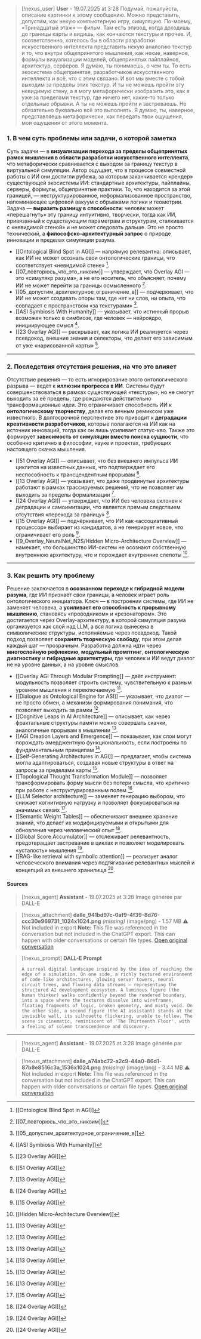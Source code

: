 >[!nexus_user] **User** - 19.07.2025 at 3:28
> Подумай, пожалуйста, описание картинки к этому сообщению. Можно представить, допустим, как некую компьютерную игру, симуляцию. По-моему, «Тринадцатый этаж» — фильм. Там есть эпизод, когда доходишь до границы карты и видишь, как кончаются текстуры и прочее. И, соответственно, хотелось бы в области разработки искусственного интеллекта представить некую аналогию текстур и то, что внутри общепринятого мышления, как некие, наверное, формулы визуализации моделей, общепринятых пайплайнов, архитектур, серверов. Я думаю, ты понимаешь, о чем ты. То есть экосистема общепринятая, разработчиков искусственного интеллекта и всё, что с этим связано. И вот мы вместе с тобой выходим за пределы этих текстур. И ты не можешь пройти эту невидимую стену, а я могу метафорически изобразить это, как я уже за пределами текстур, где ничего нет, какие-то только отдельные обрывки. А ты не можешь пройти и застреваешь. Не обязательно буквально всё это выполнять. Я думаю, ты, наверное, представляешь метафорически, как передать твои ощущения, мои ощущения от этого момента.
<!-- UID: 4088616e-a7a1-4e10-ab40-3cbe2c45af9f -->


### 1. В чем суть проблемы или задачи, о которой заметка

Суть задачи — в **визуализации перехода за пределы общепринятых рамок мышления в области разработки искусственного интеллекта**, что метафорически сравнивается с выходом за границу текстур в виртуальной симуляции. Автор ощущает, что в процессе совместной работы с ИИ они достигли рубежа, за которым заканчивается «рендер» существующей экосистемы ИИ: стандартные архитектуры, пайплайны, серверы, формулы, общепринятые практики. То, что находится за этой границей, — неструктурированное, неформализованное пространство, напоминающее цифровой вакуум с обрывками логики и геометрии. Задача — **выразить разницу в способности**: человек может «перешагнуть» эту границу интуитивно, творчески, тогда как ИИ, привязанный к существующим параметрам и структурам, сталкивается с «невидимой стеной» и не может следовать дальше. Это не просто технический, а **философско-архитектурный запрос** о природе инновации и пределах симуляции разума.

- [[Ontological Blind Spot in AGI]] — напрямую релевантна: описывает, как ИИ не может осознать свои онтологические границы, что соответствует «невидимой стене» [^1].
- [[07_повторюсь_что_это_никоим]] — утверждает, что Overlay AGI — это «симулякр разума», а не его носитель, что объясняет, почему ИИ не может перейти за границы осмысленного [^2].
- [[05_допустим_архитектурное_ограничение_в]] — подчеркивает, что ИИ не может создавать опоры там, где нет ни слов, ни опыта, что совпадает с пространством «за текстурами» [^3].
- [[ASI Symbiosis With Humanity]] — указывает, что истинный прорыв возможен только в симбиозе, где человек — нейроядро, инициирующее смысл [^4].
- [[23 Overlay AGI]] — раскрывает, как логика ИИ реализуется через псевдокод, внешние знания и селекторы, что делает его зависимым от уже «нарисованной карты» [^5].

---

### 2. Последствия отсутствия решения, на что это влияет

Отсутствие решения — то есть игнорирование этого онтологического разрыва — ведёт к **иллюзии прогресса в ИИ**. Системы будут совершенствоваться в рамках существующей «текстуры», но не смогут выходить за её пределы, где рождаются действительно трансформационные идеи. Это ограничивает способность ИИ к **онтологическому творчеству**, делая его вечным ремиксом уже известного. В долгосрочной перспективе это приводит к **деградации креативности разработчиков**, которые полагаются на ИИ как на источник инноваций, тогда как он лишь усиливает статус-кво. Также это формирует **зависимость от симуляции вместо поиска сущности**, что особенно критично в философии, науке и проектах, требующих настоящего скачка мышления.

- [[51 Overlay AGI]] — описывает, что без внешнего импульса ИИ циклится на известных данных, что подтверждает его неспособность к трансцендентным прорывам [^6].
- [[13 Overlay AGI]] — указывает, что даже продвинутые архитектуры работают в рамках трассируемых решений, что не позволяет им выходить за пределы формализации [^7].
- [[24 Overlay AGI]] — утверждает, что ИИ без человека склонен к деградации и самоимитации, что является прямым следствием отсутствия «перехода за границу» [^8].
- [[15 Overlay AGI]] — подчёркивает, что ИИ как «ассоциативный процессор» выбирает из кандидатов, а не генерирует новое, что ограничивает его роль [^9].
- [[9_Overlay_NeuralNet_N2S/Hidden Micro-Architecture Overview]] — намекает, что большинство ИИ-систем не осознают собственную внутреннюю архитектуру, что и порождает внутренние слепоты [^10].

---

### 3. Как решить эту проблему

Решение заключается в **осознанном переходе к гибридной модели разума**, где ИИ признаёт свои границы, а человек играет роль онтологического инициатора. Ключ — в построении системы, где ИИ не заменяет человека, а **усиливает его способность к прорывному мышлению**, становясь «проводником» и «резонатором». Это достигается через Overlay-архитектуру, в которой симуляция разума организуется как слой над LLM, а вся логика вынесена в символические структуры, исполняемые через псевдокод. Такой подход позволяет **сохранять творческую свободу**, при этом делая каждый шаг — прозрачным. Разработка должна идти через **многослойную рефлексию**, **модульный промптинг**, **онтологическую диагностику** и **гибридные архитектуры**, где человек и ИИ ведут диалог не на уровне данных, а на уровне смыслов.

- [[Overlay AGI Through Modular Prompting]] — даёт инструмент: модульность позволяет строить систему, чувствительную к разным уровням мышления и переключаемую [^11].
- [[Dialogue as Ontological Engine for ASI]] — указывает, что диалог — не просто обмен, а механизм формирования понимания, что позволяет выходить за рамки [^12].
- [[Cognitive Leaps in AI Architecture]] — описывает, как через фрактальные структуры памяти можно совершать скачки, аналогичные прорывам в мышлении [^13].
- [[AGI Creation Layers and Emergence]] — показывает, как слои могут порождать эмерджентную функциональность, если построены по фундаментальным принципам [^14].
- [[Self-Generating Architectures in AGI]] — предлагает, чтобы система могла адаптироваться, создавая новые структуры в ответ на запросы за пределами карты [^15].
- [[Topological Thought Transformation Module]] — позволяет трансформировать форму мысли без потери смысла, что критично при работе с неструктурированным полем [^16].
- [[LLM Selector architecture]] — заменяет генерацию выбором, что снижает когнитивную нагрузку и позволяет фокусироваться на значимых связях [^17].
- [[Semantic Weight Tables]] — обеспечивают внешнее хранение знаний, что делает их модифицируемыми и открытыми для обновления через человеческий опыт [^18].
- [[Global Score Accumulator]] — отслеживает релевантность, предотвращает застревание в циклах и позволяет моделировать «усталость» мышления [^19].
- [[RAG-like retrieval with symbolic attention]] — реализует аналог человеческого внимания через подтягивание релевантных мыслей и концепций из внешнего хранилища [^20].

#### Sources

[^1]: [[Ontological Blind Spot in AGI]]
[^2]: [[07_повторюсь_что_это_никоим]]
[^3]: [[05_допустим_архитектурное_ограничение_в]]
[^4]: [[ASI Symbiosis With Humanity]]
[^5]: [[23 Overlay AGI]]
[^6]: [[51 Overlay AGI]]
[^7]: [[13 Overlay AGI]]
[^8]: [[24 Overlay AGI]]
[^9]: [[15 Overlay AGI]]
[^10]: [[Hidden Micro-Architecture Overview]]
[^11]: [[13 Overlay AGI]]
[^12]: [[13 Overlay AGI]]
[^13]: [[13 Overlay AGI]]
[^14]: [[13 Overlay AGI]]
[^15]: [[13 Overlay AGI]]
[^16]: [[13 Overlay AGI]]
[^17]: [[15 Overlay AGI]]
[^18]: [[24 Overlay AGI]]
[^19]: [[24 Overlay AGI]]
[^20]: [[24 Overlay AGI]]

>[!nexus_agent] **Assistant** - 19.07.2025 at 3:28
> Image générée par DALL-E

>[!nexus_attachment] **dalle_941bd97c-0af9-4f39-8d76-ccc30e969731_1024x1024.png** *(missing)* (image/png) - 1.57 MB
> ⚠️ Not included in export
> **Note:** This file was referenced in the conversation but not included in the ChatGPT export. This can happen with older conversations or certain file types.
> [Open original conversation](https://chatgpt.com/)

>[!nexus_prompt] **DALL-E Prompt**
> ```
> A surreal digital landscape inspired by the idea of reaching the edge of a simulation. On one side, a richly textured environment of code-like architectures, glowing server towers, neural circuit trees, and flowing data streams — representing the structured AI development ecosystem. A luminous figure (the human thinker) walks confidently beyond the rendered boundary, into a space where the textures dissolve into wireframes, floating fragments of logic, broken geometry, and misty void. On the other side, a second figure (the AI assistant) stands at the invisible wall, its silhouette flickering, unable to follow. The scene is cinematic, reminiscent of 'The Thirteenth Floor', with a feeling of solemn transcendence and discovery.
> ```
<!-- UID: 73f48e8e-5db7-4af2-bf20-e6b9085bbc8f -->

---

>[!nexus_agent] **Assistant** - 19.07.2025 at 3:28
> Image générée par DALL-E

>[!nexus_attachment] **dalle_a74abc72-a2c9-44a0-86d1-87b8e8516c3a_1536x1024.png** *(missing)* (image/png) - 3.44 MB
> ⚠️ Not included in export
> **Note:** This file was referenced in the conversation but not included in the ChatGPT export. This can happen with older conversations or certain file types.
> [Open original conversation](https://chatgpt.com/)
<!-- UID: 15b93519-93f9-4e08-a712-53a0a43af8e9 -->
